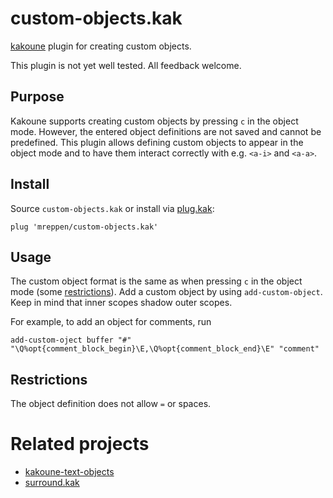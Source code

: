 # custom-objects.kak

[kakoune](https://kakoune.org) plugin for creating custom objects.

This plugin is not yet well tested. All feedback welcome.

## Purpose
Kakoune supports creating custom objects by pressing `c` in the object mode. However, the entered object definitions are not saved and cannot be predefined. This plugin allows defining custom objects to appear in the object mode and to have them interact correctly with e.g. `<a-i>` and `<a-a>`.

## Install
Source `custom-objects.kak` or install via [plug.kak](https://github.com/andreyorst/plug.kak):
```
plug 'mreppen/custom-objects.kak'
```

## Usage
The custom object format is the same as when pressing `c` in the object mode (some [restrictions](#restrictions)). Add a custom object by using `add-custom-object`. Keep in mind that inner scopes shadow outer scopes.

For example, to add an object for comments, run
```
add-custom-oject buffer "#" "\Q%opt{comment_block_begin}\E,\Q%opt{comment_block_end}\E" "comment"
```

## Restrictions
The object definition does not allow `=` or spaces.

# Related projects
- [kakoune-text-objects](https://github.com/Delapouite/kakoune-text-objects)
- [surround.kak](https://github.com/alexherbo2/surround.kak)
